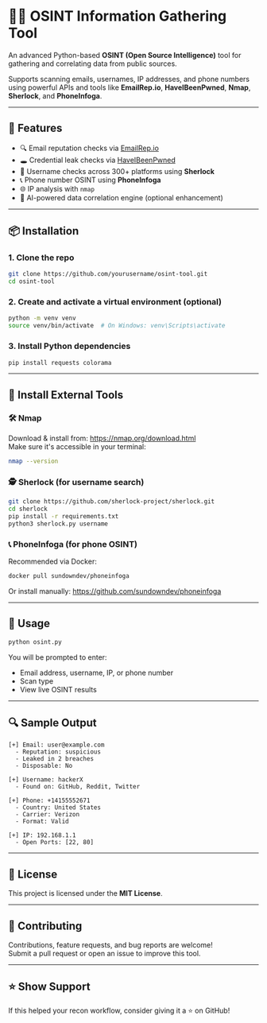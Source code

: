 # 🕵️‍♂️ OSINT Information Gathering Tool

An advanced Python-based **OSINT (Open Source Intelligence)** tool for gathering and correlating data from public sources.

Supports scanning emails, usernames, IP addresses, and phone numbers using powerful APIs and tools like **EmailRep.io**, **HaveIBeenPwned**, **Nmap**, **Sherlock**, and **PhoneInfoga**.

---

## 🚀 Features

- 🔍 Email reputation checks via [EmailRep.io](https://emailrep.io)
- 🕳️ Credential leak checks via [HaveIBeenPwned](https://haveibeenpwned.com)
- 👤 Username checks across 300+ platforms using **Sherlock**
- 📞 Phone number OSINT using **PhoneInfoga**
- 🌐 IP analysis with `nmap`
- 🧠 AI-powered data correlation engine (optional enhancement)

---

## 📦 Installation

### 1. Clone the repo

```bash
git clone https://github.com/yourusername/osint-tool.git
cd osint-tool
```

### 2. Create and activate a virtual environment (optional)

```bash
python -m venv venv
source venv/bin/activate  # On Windows: venv\Scripts\activate
```

### 3. Install Python dependencies

```bash
pip install requests colorama
```

---

## 🔧 Install External Tools

### 🛠 Nmap

Download & install from: https://nmap.org/download.html  
Make sure it's accessible in your terminal:

```bash
nmap --version
```

### 🕵 Sherlock (for username search)

```bash
git clone https://github.com/sherlock-project/sherlock.git
cd sherlock
pip install -r requirements.txt
python3 sherlock.py username
```

### 📞 PhoneInfoga (for phone OSINT)

Recommended via Docker:

```bash
docker pull sundowndev/phoneinfoga
```

Or install manually: https://github.com/sundowndev/phoneinfoga

---

## 🧪 Usage

```bash
python osint.py
```

You will be prompted to enter:

- Email address, username, IP, or phone number
- Scan type
- View live OSINT results

---

## 🔍 Sample Output

```
[+] Email: user@example.com
  - Reputation: suspicious
  - Leaked in 2 breaches
  - Disposable: No

[+] Username: hackerX
  - Found on: GitHub, Reddit, Twitter

[+] Phone: +14155552671
  - Country: United States
  - Carrier: Verizon
  - Format: Valid

[+] IP: 192.168.1.1
  - Open Ports: [22, 80]
```
---

## 📄 License

This project is licensed under the **MIT License**.

---

## 🤝 Contributing

Contributions, feature requests, and bug reports are welcome!  
Submit a pull request or open an issue to improve this tool.

---

## ⭐ Show Support

If this helped your recon workflow, consider giving it a ⭐ on GitHub!


